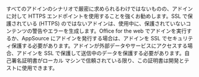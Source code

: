 すべてのアドインのシナリオで厳密に求められるわけではないものの、アドインに対して HTTPS エンドポイントを使用することを強くお勧めします。SSL で保護されている (HTTPS) のではないアドインは、使用中に、保護されていないコンテンツの警告やエラーを生成します。Office for the web でアドインを実行するか、AppSource にアドインを発行する場合は、アドインを SSL でセキュリティ保護する必要があります。アドインが外部データやサービスにアクセスする場合、アドインを SSL で保護して送信中のデータを保護する必要があります。自己署名証明書がローカル マシンで信頼されている限り、この証明書は開発とテストに使用できます。

